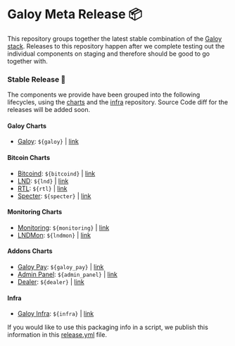 # Galoy Meta Release 📦

This repository groups together the latest stable combination of the [Galoy stack](https://github.com/GaloyMoney/awesome-galoy#tech-components). 
Releases to this repository happen after we complete testing out the individual components on staging and therefore should be good to go together with.

### Stable Release 🎉

The components we provide have been grouped into the following lifecycles, using the [charts](https://github.com/GaloyMoney/charts) and the [infra](https://github.com/GaloyMoney/galoy-infra) repository. 
Source Code diff for the releases will be added soon.

#### Galoy Charts
- [Galoy](https://github.com/GaloyMoney/charts/tree/${bitcoind}/charts/galoy): `${galoy}` | [link](https://github.com/GaloyMoney/charts/tree/${galoy})

#### Bitcoin Charts
- [Bitcoind](https://github.com/GaloyMoney/charts/tree/${bitcoind}/charts/bitcoind): `${bitcoind}` | [link](https://github.com/GaloyMoney/charts/tree/${bitcoind})
- [LND](https://github.com/GaloyMoney/charts/tree/${lnd}/charts/lnd): `${lnd}` | [link](https://github.com/GaloyMoney/charts/tree/${lnd})
- [RTL](https://github.com/GaloyMoney/charts/tree/${rtl}/charts/rtl): `${rtl}` | [link](https://github.com/GaloyMoney/charts/tree/${rtl})
- [Specter](https://github.com/GaloyMoney/charts/tree/${specter}/charts/specter): `${specter}` | [link](https://github.com/GaloyMoney/charts/tree/${specter})

#### Monitoring Charts
- [Monitoring](https://github.com/GaloyMoney/charts/tree/${monitoring}/charts/monitoring): `${monitoring}` | [link](https://github.com/GaloyMoney/charts/tree/${monitoring})
- [LNDMon](https://github.com/GaloyMoney/charts/tree/${lndmon}/charts/lnd/charts/lndmon): `${lndmon}` | [link](https://github.com/GaloyMoney/charts/tree/${lndmon})

#### Addons Charts
- [Galoy Pay](https://github.com/GaloyMoney/charts/tree/${galoy_pay}/charts/galoy-pay): `${galoy_pay}` | [link](https://github.com/GaloyMoney/charts/tree/${galoy_pay})
- [Admin Panel](https://github.com/GaloyMoney/charts/tree/${admin_panel}/charts/admin-panel): `${admin_panel}` | [link](https://github.com/GaloyMoney/charts/tree/${admin_panel})
- [Dealer](https://github.com/GaloyMoney/charts/tree/${dealer}/charts/dealer): `${dealer}` | [link](https://github.com/GaloyMoney/charts/tree/${dealer})

#### Infra

- [Galoy Infra](https://github.com/GaloyMoney/galoy-infra/tree/${infra}): `${infra}` | [link](https://github.com/GaloyMoney/galoy-infra/tree/${infra})

If you would like to use this packaging info in a script, we publish this information in this [release.yml](./release.yml) file.
